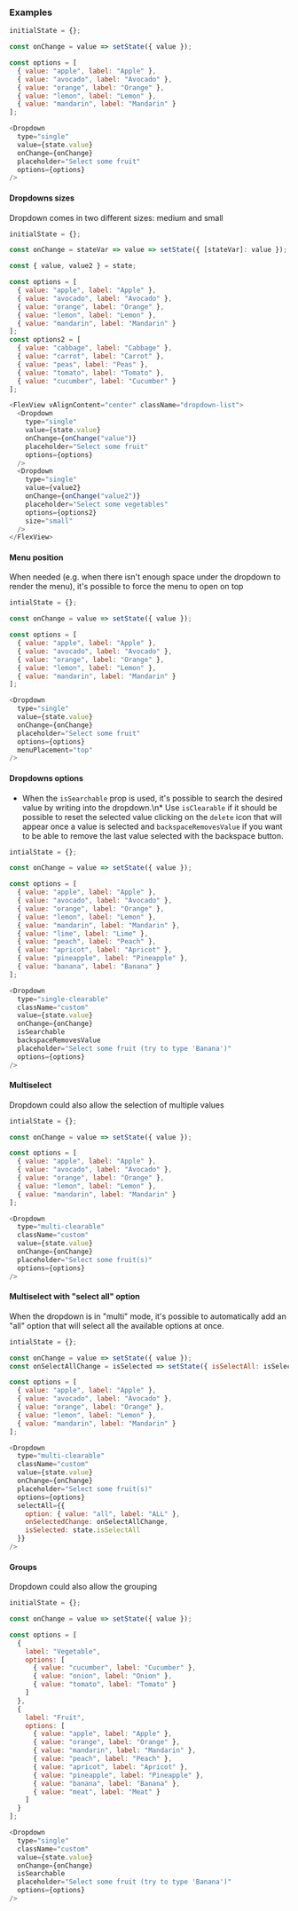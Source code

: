 ### Examples

```js
initialState = {};

const onChange = value => setState({ value });

const options = [
  { value: "apple", label: "Apple" },
  { value: "avocado", label: "Avocado" },
  { value: "orange", label: "Orange" },
  { value: "lemon", label: "Lemon" },
  { value: "mandarin", label: "Mandarin" }
];

<Dropdown
  type="single"
  value={state.value}
  onChange={onChange}
  placeholder="Select some fruit"
  options={options}
/>
```

#### Dropdowns sizes

Dropdown comes in two different sizes: medium and small

```js
initialState = {};

const onChange = stateVar => value => setState({ [stateVar]: value });

const { value, value2 } = state;

const options = [
  { value: "apple", label: "Apple" },
  { value: "avocado", label: "Avocado" },
  { value: "orange", label: "Orange" },
  { value: "lemon", label: "Lemon" },
  { value: "mandarin", label: "Mandarin" }
];
const options2 = [
  { value: "cabbage", label: "Cabbage" },
  { value: "carrot", label: "Carrot" },
  { value: "peas", label: "Peas" },
  { value: "tomato", label: "Tomato" },
  { value: "cucumber", label: "Cucumber" }
];

<FlexView vAlignContent="center" className="dropdown-list">
  <Dropdown
    type="single"
    value={state.value}
    onChange={onChange("value")}
    placeholder="Select some fruit"
    options={options}
  />
  <Dropdown
    type="single"
    value={value2}
    onChange={onChange("value2")}
    placeholder="Select some vegetables"
    options={options2}
    size="small"
  />
</FlexView>
```

#### Menu position

When needed (e.g. when there isn't enough space under the dropdown to render the menu), it's possible to force the menu to open on top

```js
intialState = {};

const onChange = value => setState({ value });

const options = [
  { value: "apple", label: "Apple" },
  { value: "avocado", label: "Avocado" },
  { value: "orange", label: "Orange" },
  { value: "lemon", label: "Lemon" },
  { value: "mandarin", label: "Mandarin" }
];

<Dropdown
  type="single"
  value={state.value}
  onChange={onChange}
  placeholder="Select some fruit"
  options={options}
  menuPlacement="top"
/>
```

#### Dropdowns options

- When the `isSearchable` prop is used, it's possible to search the desired value by writing into the dropdown.\n\* Use `isClearable` if it should be possible to reset the selected value clicking on the `delete` icon that will appear once a value is selected and `backspaceRemovesValue` if you want to be able to remove the last value selected with the backspace button.

```js
intialState = {};

const onChange = value => setState({ value });

const options = [
  { value: "apple", label: "Apple" },
  { value: "avocado", label: "Avocado" },
  { value: "orange", label: "Orange" },
  { value: "lemon", label: "Lemon" },
  { value: "mandarin", label: "Mandarin" },
  { value: "lime", label: "Lime" },
  { value: "peach", label: "Peach" },
  { value: "apricot", label: "Apricot" },
  { value: "pineapple", label: "Pineapple" },
  { value: "banana", label: "Banana" }
];

<Dropdown
  type="single-clearable"
  className="custom"
  value={state.value}
  onChange={onChange}
  isSearchable
  backspaceRemovesValue
  placeholder="Select some fruit (try to type 'Banana')"
  options={options}
/>
```

#### Multiselect

Dropdown could also allow the selection of multiple values

```js
intialState = {};

const onChange = value => setState({ value });

const options = [
  { value: "apple", label: "Apple" },
  { value: "avocado", label: "Avocado" },
  { value: "orange", label: "Orange" },
  { value: "lemon", label: "Lemon" },
  { value: "mandarin", label: "Mandarin" }
];

<Dropdown
  type="multi-clearable"
  className="custom"
  value={state.value}
  onChange={onChange}
  placeholder="Select some fruit(s)"
  options={options}
/>
```

#### Multiselect with "select all" option

When the dropdown is in "multi" mode, it's possible to automatically add an "all" option that will select all the available options at once.

```js
intialState = {};

const onChange = value => setState({ value });
const onSelectAllChange = isSelected => setState({ isSelectAll: isSelected });

const options = [
  { value: "apple", label: "Apple" },
  { value: "avocado", label: "Avocado" },
  { value: "orange", label: "Orange" },
  { value: "lemon", label: "Lemon" },
  { value: "mandarin", label: "Mandarin" }
];

<Dropdown
  type="multi-clearable"
  className="custom"
  value={state.value}
  onChange={onChange}
  placeholder="Select some fruit(s)"
  options={options}
  selectAll={{
    option: { value: "all", label: "ALL" },
    onSelectedChange: onSelectAllChange,
    isSelected: state.isSelectAll
  }}
/>
```

#### Groups

Dropdown could also allow the grouping

```js
initialState = {};

const onChange = value => setState({ value });

const options = [
  {
    label: "Vegetable",
    options: [
      { value: "cucumber", label: "Cucumber" },
      { value: "onion", label: "Onion" },
      { value: "tomato", label: "Tomato" }
    ]
  },
  {
    label: "Fruit",
    options: [
      { value: "apple", label: "Apple" },
      { value: "orange", label: "Orange" },
      { value: "mandarin", label: "Mandarin" },
      { value: "peach", label: "Peach" },
      { value: "apricot", label: "Apricot" },
      { value: "pineapple", label: "Pineapple" },
      { value: "banana", label: "Banana" },
      { value: "meat", label: "Meat" }
    ]
  }
];

<Dropdown
  type="single"
  className="custom"
  value={state.value}
  onChange={onChange}
  isSearchable
  placeholder="Select some fruit (try to type 'Banana')"
  options={options}
/>
```

